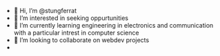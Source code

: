 - 👋 Hi, I’m @stungferrat
- 👀 I’m interested in seeking oppurtunities
- 🌱 I’m currently learning engineering in electronics and communication with a particular intrest in computer science
- 💞️ I’m looking to collaborate on webdev projects
- 


